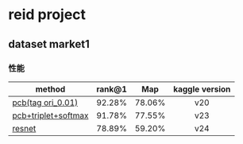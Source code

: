 
# reid project 

## dataset market1
### 性能

| method                                                        | rank@1 |  Map   | kaggle version |
| ------------------------------------------------------------- | -----: | :----: | :------------: |
| [pcb(tag ori_0.01)](./project_result/tag_0.0.1.ipynb)         | 92.28% | 78.06% |      v20       |
| [pcb+triplet+softmax](./project_result/triplet+softmax.ipynb) | 91.78% | 77.55% |      v23       |
| [resnet](./project_result/resnet.ipynb)                       | 78.89% | 59.20% |      v24       |

